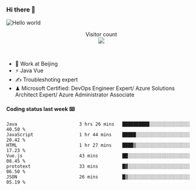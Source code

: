 ### Hi there 👋

<img src="https://raw.githubusercontent.com/sagar-viradiya/sagar-viradiya/master/resources/banner.png" alt="Hello world">
<p align="center"> 
  Visitor count<br/>
  <img src="https://profile-counter.glitch.me/youszoe/count.svg" />
</p>
<br/>

- 🍻 Work at Beijing 
- ⚡ Java Vue
- ✍️ Troubleshoting expert
- ♟  Microsoft Certified: DevOps Engineer Expert/ Azure Solutions Architect Expert/ Azure Administrator Associate

#### Coding status last week ⌨️

<!--START_SECTION:waka-->

```text
Java                       3 hrs 26 mins   ██████████░░░░░░░░░░░░░░░   40.50 %
JavaScript                 1 hr 44 mins    █████░░░░░░░░░░░░░░░░░░░░   20.42 %
HTML                       1 hr 27 mins    ████▒░░░░░░░░░░░░░░░░░░░░   17.23 %
Vue.js                     43 mins         ██░░░░░░░░░░░░░░░░░░░░░░░   08.45 %
prototext                  33 mins         █▓░░░░░░░░░░░░░░░░░░░░░░░   06.50 %
JSON                       26 mins         █▒░░░░░░░░░░░░░░░░░░░░░░░   05.19 %
```

<!--END_SECTION:waka-->

<br/>
<center><img src="http://ghchart.rshah.org/409ba5/yousazoe" alt="" /></center>


